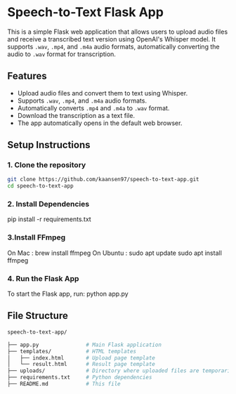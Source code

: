 # Speech-to-Text Flask App

This is a simple Flask web application that allows users to upload audio files and receive a transcribed text version using OpenAI's Whisper model. It supports `.wav`, `.mp4`, and `.m4a` audio formats, automatically converting the audio to `.wav` format for transcription.

## Features

- Upload audio files and convert them to text using Whisper.
- Supports `.wav`, `.mp4`, and `.m4a` audio formats.
- Automatically converts `.mp4` and `.m4a` to `.wav` format.
- Download the transcription as a text file.
- The app automatically opens in the default web browser.

## Setup Instructions

### 1. Clone the repository

```bash
git clone https://github.com/kaansen97/speech-to-text-app.git
cd speech-to-text-app
```
### 2. Install Dependencies
pip install -r requirements.txt

### 3.Install FFmpeg
On Mac :
brew install ffmpeg
On Ubuntu :
sudo apt update
sudo apt install ffmpeg

### 4. Run the Flask App
To start the Flask app, run:
python app.py

## File Structure
``` bash
speech-to-text-app/

├── app.py               # Main Flask application
├── templates/           # HTML templates
│   ├── index.html       # Upload page template
│   └── result.html      # Result page template
├── uploads/             # Directory where uploaded files are temporarily stored
├── requirements.txt     # Python dependencies
├── README.md            # This file
```
